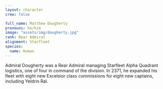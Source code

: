 ```yaml
---
layout: character
crew: false

full_name: Matthew Dougherty
pronouns: he/him
image: "assets/img/dougherty.jpg"
rank: Rear Admiral
alignment: Starfleet
species: 
  name: Human
---
```


Admiral Dougherty was a Rear Admiral managing Starfleet Alpha Quadrant logistics, one of four in command of the division. In 2371, he expanded his fleet with eight new Excelsior class commissions for eight new captains, including Yeldrin Ral.